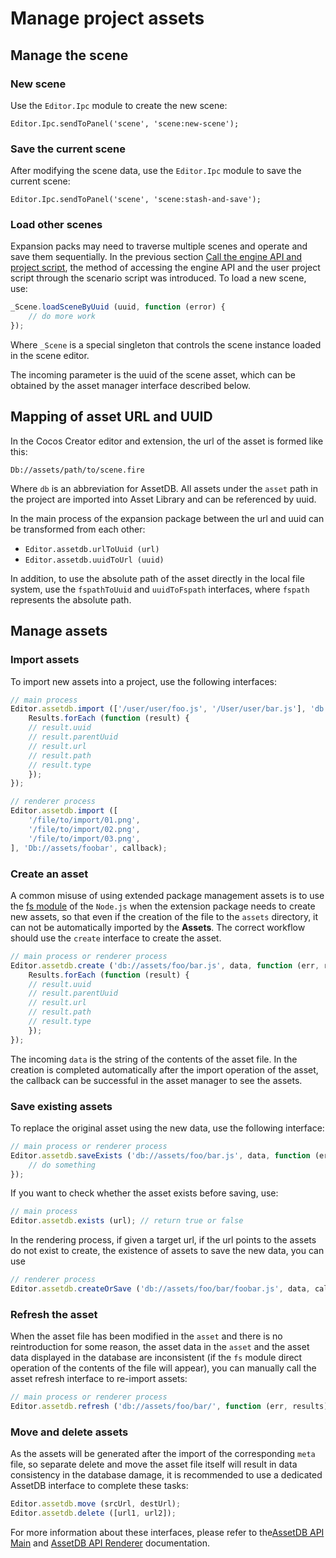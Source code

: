# Manage project assets

## Manage the scene

### New scene

Use the `Editor.Ipc` module to create the new scene:

`Editor.Ipc.sendToPanel('scene', 'scene:new-scene');`

### Save the current scene

After modifying the scene data, use the `Editor.Ipc` module to save the current scene:

`Editor.Ipc.sendToPanel('scene', 'scene:stash-and-save');`

### Load other scenes

Expansion packs may need to traverse multiple scenes and operate and save them sequentially. In the previous section [Call the engine API and project script](scene-script.md), the method of accessing the engine API and the user project script through the scenario script was introduced. To load a new scene, use:

```js
_Scene.loadSceneByUuid (uuid, function (error) {
    // do more work
});
```

Where `_Scene` is a special singleton that controls the scene instance loaded in the scene editor.

The incoming parameter is the uuid of the scene asset, which can be obtained by the asset manager interface described below.

## Mapping of asset URL and UUID

In the Cocos Creator editor and extension, the url of the asset is formed like this:

```
Db://assets/path/to/scene.fire
```

Where `db` is an abbreviation for AssetDB. All assets under the `asset` path in the project are imported into Asset Library and can be referenced by uuid.

In the main process of the expansion package between the url and uuid can be transformed from each other:

- `Editor.assetdb.urlToUuid (url)`
- `Editor.assetdb.uuidToUrl (uuid)`

In addition, to use the absolute path of the asset directly in the local file system, use the `fspathToUuid` and `uuidToFspath` interfaces, where `fspath` represents the absolute path.

## Manage assets

### Import assets

To import new assets into a project, use the following interfaces:

```js
// main process
Editor.assetdb.import (['/user/user/foo.js', '/User/user/bar.js'], 'db://assets/foobar', function (err, results) {
    Results.forEach (function (result) {
    // result.uuid
    // result.parentUuid
    // result.url
    // result.path
    // result.type
    });
});

// renderer process
Editor.assetdb.import ([
    '/file/to/import/01.png',
    '/file/to/import/02.png',
    '/file/to/import/03.png',
], 'Db://assets/foobar', callback);
```

### Create an asset

A common misuse of using extended package management assets is to use the [fs module](https://nodejs.org/dist/latest-v6.x/docs/api/fs.html) of the `Node.js` when the extension package needs to create new assets, so that even if the creation of the file to the `assets` directory, it can not be automatically imported by the **Assets**. The correct workflow should use the `create` interface to create the asset.

```js
// main process or renderer process
Editor.assetdb.create ('db://assets/foo/bar.js', data, function (err, results) {
    Results.forEach (function (result) {
    // result.uuid
    // result.parentUuid
    // result.url
    // result.path
    // result.type
    });
});
```

The incoming `data` is the string of the contents of the asset file. In the creation is completed automatically after the import operation of the asset, the callback can be successful in the asset manager to see the assets.

### Save existing assets

To replace the original asset using the new data, use the following interface:

```js
// main process or renderer process
Editor.assetdb.saveExists ('db://assets/foo/bar.js', data, function (err, meta) {
    // do something
});
```

If you want to check whether the asset exists before saving, use:

```js
// main process
Editor.assetdb.exists (url); // return true or false
```

In the rendering process, if given a target url, if the url points to the assets do not exist to create, the existence of assets to save the new data, you can use

```js
// renderer process
Editor.assetdb.createOrSave ('db://assets/foo/bar/foobar.js', data, callback);
```

### Refresh the asset

When the asset file has been modified in the `asset` and there is no reintroduction for some reason, the asset data in the `asset` and the asset data displayed in the database are inconsistent (if the `fs` module direct operation of the contents of the file will appear), you can manually call the asset refresh interface to re-import assets:

```js
// main process or renderer process
Editor.assetdb.refresh ('db://assets/foo/bar/', function (err, results) {});
```

### Move and delete assets

As the assets will be generated after the import of the corresponding `meta` file, so separate delete and move the asset file itself will result in data consistency in the database damage, it is recommended to use a dedicated AssetDB interface to complete these tasks:

```js
Editor.assetdb.move (srcUrl, destUrl);
Editor.assetdb.delete ([url1, url2]);
```

For more information about these interfaces, please refer to the[AssetDB API Main](api/asset-db/asset-db-main.md) and [AssetDB API Renderer](api/asset-db/asset-db-renderer.md) documentation.
